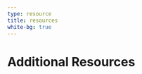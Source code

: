 ```yaml
---
type: resource
title: resources
white-bg: true
---
```


# <span class="emphasized-header">Additional Resources</span>